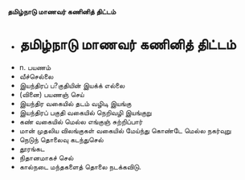 **தமிழ்நாடு மாணவர் கணினித் திட்டம்**
- # தமிழ்நாடு மாணவர் கணினித் திட்டம்
- n. பயணம்
- வீச்செல்லை
- இயந்திரப் ப?குதியின் இயக்க் எல்லை
- (வினை) பயணஞ் செய்
- இயந்திர வகையில் தடம் வழிடி இயங்கு
- இயந்திரப் பகுதி வகையில் நெறிவழி இயங்குறு
- கண் வகையில் மெல்ல எங்குஞ் சுற்றிப்பார்
- மான் முதலிய விலங்குகள் வகையில் மேய்ந்து கொண்டே மெல்ல நகர்வுறு
- நெடுந் தொலைவு கடந்துசெல்
- தூரங்கட
- நிதானமாகச் செல்
- கால்நடை மந்தகளைத் தொலை நடக்கவிடு.

